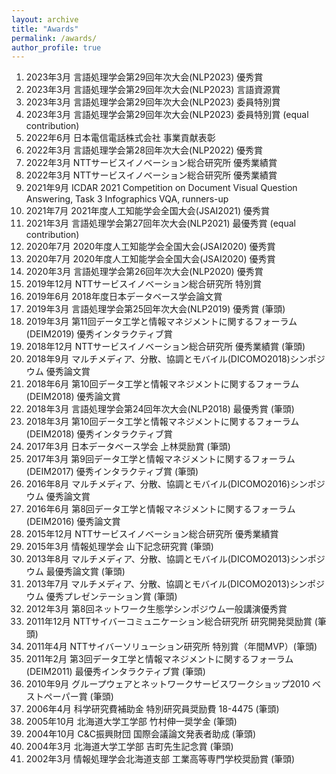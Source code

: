 ```yaml
---
layout: archive
title: "Awards"
permalink: /awards/
author_profile: true
---
```


1. 2023年3月 言語処理学会第29回年次大会(NLP2023) 優秀賞
1. 2023年3月 言語処理学会第29回年次大会(NLP2023) 言語資源賞
1. 2023年3月 言語処理学会第29回年次大会(NLP2023) 委員特別賞
1. 2023年3月 言語処理学会第29回年次大会(NLP2023) 委員特別賞 (equal contribution)
1. 2022年6月 日本電信電話株式会社 事業貢献表彰 
1. 2022年3月 言語処理学会第28回年次大会(NLP2022) 優秀賞
1. 2022年3月 NTTサービスイノベーション総合研究所 優秀業績賞 
1. 2022年3月 NTTサービスイノベーション総合研究所 優秀業績賞 
1. 2021年9月 ICDAR 2021 Competition on Document Visual Question Answering, Task 3 Infographics VQA,  runners-up
1. 2021年7月 2021年度人工知能学会全国大会(JSAI2021) 優秀賞
1. 2021年3月 言語処理学会第27回年次大会(NLP2021) 最優秀賞 (equal contribution)
1. 2020年7月 2020年度人工知能学会全国大会(JSAI2020) 優秀賞
1. 2020年7月 2020年度人工知能学会全国大会(JSAI2020) 優秀賞
1. 2020年3月 言語処理学会第26回年次大会(NLP2020) 優秀賞
1. 2019年12月 NTTサービスイノベーション総合研究所 特別賞 
1. 2019年6月 2018年度日本データベース学会論文賞 
1. 2019年3月 言語処理学会第25回年次大会(NLP2019) 優秀賞 (筆頭) 
1. 2019年3月 第11回データ工学と情報マネジメントに関するフォーラム(DEIM2019) 優秀インタラクティブ賞 
1. 2018年12月 NTTサービスイノベーション総合研究所 優秀業績賞 (筆頭) 
1. 2018年9月 マルチメディア、分散、協調とモバイル(DICOMO2018)シンポジウム 優秀論文賞 
1. 2018年6月 第10回データ工学と情報マネジメントに関するフォーラム(DEIM2018) 優秀論文賞 
1. 2018年3月 言語処理学会第24回年次大会(NLP2018) 最優秀賞 (筆頭) 
1. 2018年3月 第10回データ工学と情報マネジメントに関するフォーラム(DEIM2018) 優秀インタラクティブ賞 
1. 2017年3月 日本データベース学会 上林奨励賞 (筆頭) 
1. 2017年3月 第9回データ工学と情報マネジメントに関するフォーラム(DEIM2017) 優秀インタラクティブ賞 (筆頭) 
1. 2016年8月 マルチメディア、分散、協調とモバイル(DICOMO2016)シンポジウム 優秀論文賞 
1. 2016年6月 第8回データ工学と情報マネジメントに関するフォーラム(DEIM2016) 優秀論文賞 
1. 2015年12月 NTTサービスイノベーション総合研究所 優秀業績賞 
1. 2015年3月 情報処理学会 山下記念研究賞 (筆頭) 
1. 2013年8月 マルチメディア、分散、協調とモバイル(DICOMO2013)シンポジウム 最優秀論文賞 (筆頭) 
1. 2013年7月 マルチメディア、分散、協調とモバイル(DICOMO2013)シンポジウム 優秀プレゼンテーション賞 (筆頭) 
1. 2012年3月 第8回ネットワーク生態学シンポジウム一般講演優秀賞 
1. 2011年12月 NTTサイバーコミュニケーション総合研究所 研究開発奨励賞 (筆頭) 
1. 2011年4月 NTTサイバーソリューション研究所 特別賞（年間MVP）(筆頭) 
1. 2011年2月 第3回データ工学と情報マネジメントに関するフォーラム(DEIM2011) 最優秀インタラクティブ賞 (筆頭) 
1. 2010年9月 グループウェアとネットワークサービスワークショップ2010 ベストペーパー賞 (筆頭) 
1. 2006年4月 科学研究費補助金 特別研究員奨励費 18-4475 (筆頭) 
1. 2005年10月 北海道大学工学部 竹村伸一奨学金 (筆頭) 
1. 2004年10月 C&C振興財団 国際会議論文発表者助成 (筆頭) 
1. 2004年3月 北海道大学工学部 吉町先生記念賞 (筆頭) 
1. 2002年3月 情報処理学会北海道支部 工業高等専門学校奨励賞 (筆頭) 
